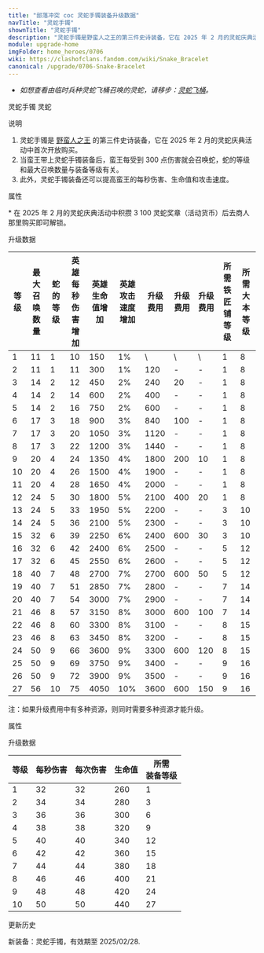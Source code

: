 ```yaml
---
title: "部落冲突 coc 灵蛇手镯装备升级数据"
navTitle: "灵蛇手镯"
shownTitle: "灵蛇手镯"
description: "灵蛇手镯是野蛮人之王的第三件史诗装备，它在 2025 年 2 月的灵蛇庆典活动中首次开放购买。当蛮王带上灵蛇手镯装备后，蛮王每受到 300 点伤害就会召唤蛇，蛇的等级和最大召唤数量与装备等级有关。此外，灵蛇手镯装备还可以提高蛮王的每秒伤害、生命值和攻击速度。"
module: upgrade-home
imgFolder: home_heroes/0706
wiki: https://clashofclans.fandom.com/wiki/Snake_Bracelet
canonical: /upgrade/0706-Snake-Bracelet
---
```


- *如想查看由临时兵种灵蛇飞桶召唤的灵蛇，请移步：[灵蛇飞桶](/upgrade/0e15-Snake-Barrel)。*

<SwitchTabs contentClass="cp-unit-items" :stickyTabs="true" :pageTabs="true">
    <SwitchTab tabId="cp-unit-item-0" :activeTab="true">灵蛇手镯</SwitchTab>
    <SwitchTab tabId="cp-unit-item-1">灵蛇</SwitchTab>
</SwitchTabs>

<!-- ↓↓↓ 灵蛇手镯 ↓↓↓ -->
<SwitchTabGroup id="cp-unit-item-0" class="cp-unit-items">
<UnitInfo :folder="$frontmatter.imgFolder" imgSrc="Snake_Bracelet_info.png" imgAlt="灵蛇手镯" description="受到伤害时，召唤灵蛇与您并肩作战。" />

<SmallTitle>说明</SmallTitle>

1. 灵蛇手镯是 [野蛮人之王](/upgrade/0200-Barbarian-King) 的第三件史诗装备，它在 2025 年 2 月的灵蛇庆典活动中首次开放购买。
2. 当蛮王带上灵蛇手镯装备后，蛮王每受到 300 点伤害就会召唤蛇，蛇的等级和最大召唤数量与装备等级有关。
3. 此外，灵蛇手镯装备还可以提高蛮王的每秒伤害、生命值和攻击速度。

<SmallTitle>属性</SmallTitle>

<UnitProperties>
    <UnitProperty pKey="技能类型" pValue="被动技能" />
    <UnitProperty pKey="装备稀有度" pValue="史诗" />
    <UnitProperty pKey="解锁条件" pValue="见说明<sup>*</sup>" />
</UnitProperties>

\* 在 2025 年 2 月的灵蛇庆典活动中积攒 3 100 灵蛇奖章（活动货币）后去商人那里购买即可解锁。

<SmallTitle>升级数据</SmallTitle>

<script setup>
const tableExtraInfo = [
    {
        "column": 6,
        "type": "cost",
        "icon": "Shiny_Ore",
        "noGoldPass": true
    },
    {
        "column": 7,
        "type": "cost",
        "icon": "Glowy_Ore",
        "noGoldPass": true
    },
    {
        "column": 8,
        "type": "cost",
        "icon": "Starry_Ore",
        "noGoldPass": true
    }
];
</script>

<UnitTable :tableExtraInfo="tableExtraInfo">

| 等级 |最大<br>召唤数量|蛇的等级|英雄每秒<br>伤害增加|英雄生命<br>值增加|英雄攻击<br>速度增加|升级费用|升级费用|升级费用|所需<br>铁匠铺等级|所需<br>大本等级|
| ---- |      ---      |  ---  |       ---        |        ---       |        ---      |   ---  |  ---  |  ---  |       ---       |      ---      |
|   1  |       11      |   1   |        10        |        150       |        1%       |    \   |   \   |   \   |        1        |       8       |
|   2  |       11      |   1   |        11        |        300       |        1%       |   120  |   -   |   -   |        1        |       8       |
|   3  |       14      |   2   |        12        |        450       |        2%       |   240  |   20  |   -   |        1        |       8       |
|   4  |       14      |   2   |        14        |        600       |        2%       |   400  |   -   |   -   |        1        |       8       |
|   5  |       14      |   2   |        16        |        750       |        2%       |   600  |   -   |   -   |        1        |       8       |
|   6  |       17      |   3   |        18        |        900       |        3%       |   840  |  100  |   -   |        1        |       8       |
|   7  |       17      |   3   |        20        |       1050       |        3%       |  1120  |   -   |   -   |        1        |       8       |
|   8  |       17      |   3   |        22        |       1200       |        3%       |  1440  |   -   |   -   |        1        |       8       |
|   9  |       20      |   4   |        24        |       1350       |        4%       |  1800  |  200  |   10  |        1        |       8       |
|  10  |       20      |   4   |        26        |       1500       |        4%       |  1900  |   -   |   -   |        1        |       8       |
|  11  |       20      |   4   |        28        |       1650       |        4%       |  2000  |   -   |   -   |        1        |       8       |
|  12  |       24      |   5   |        30        |       1800       |        5%       |  2100  |  400  |   20  |        1        |       8       |
|  13  |       24      |   5   |        33        |       1950       |        5%       |  2200  |   -   |   -   |        3        |      10       |
|  14  |       24      |   5   |        36        |       2100       |        5%       |  2300  |   -   |   -   |        3        |      10       |
|  15  |       32      |   6   |        39        |       2250       |        6%       |  2400  |  600  |   30  |        3        |      10       |
|  16  |       32      |   6   |        42        |       2400       |        6%       |  2500  |   -   |   -   |        5        |      12       |
|  17  |       32      |   6   |        45        |       2550       |        6%       |  2600  |   -   |   -   |        5        |      12       |
|  18  |       40      |   7   |        48        |       2700       |        7%       |  2700  |  600  |   50  |        5        |      12       |
|  19  |       40      |   7   |        51        |       2850       |        7%       |  2800  |   -   |   -   |        7        |      14       |
|  20  |       40      |   7   |        54        |       3000       |        7%       |  2900  |   -   |   -   |        7        |      14       |
|  21  |       46      |   8   |        57        |       3150       |        8%       |  3000  |  600  |  100  |        7        |      14       |
|  22  |       46      |   8   |        60        |       3300       |        8%       |  3100  |   -   |   -   |        8        |      15       |
|  23  |       46      |   8   |        63        |       3450       |        8%       |  3200  |   -   |   -   |        8        |      15       |
|  24  |       50      |   9   |        66        |       3600       |        9%       |  3300  |  600  |  120  |        8        |      15       |
|  25  |       50      |   9   |        69        |       3750       |        9%       |  3400  |   -   |   -   |        9        |      16       |
|  26  |       50      |   9   |        72        |       3900       |        9%       |  3500  |   -   |   -   |        9        |      16       |
|  27  |       56      |  10   |        75        |       4050       |       10%       |  3600  |  600  |  150  |        9        |      16       |
</UnitTable>

注：如果升级费用中有多种资源，则同时需要多种资源才能升级。
</SwitchTabGroup>

<!-- ↓↓↓ 灵蛇 ↓↓↓ -->
<SwitchTabGroup id="cp-unit-item-1" class="cp-unit-items">
<UnitInfo :folder="$frontmatter.imgFolder" imgSrc="Snake_info.png" imgAlt="灵蛇手镯召唤的灵蛇"
    description="这些饥饿的大蛇被一只神秘的古老手镯召唤出来，它们只有一个目的——咬碎一切！" />

<!-- <SmallTitle>各等级图片</SmallTitle>

<Panel>
    <UnitImgGroup :folder="$frontmatter.imgFolder">
        <!-- <UnitImg imgTitle="所有等级" imgSrc="Snake_Barrel1.png" />
    </UnitImgGroup>
</Panel> -->

<SmallTitle>属性</SmallTitle>

<UnitProperties>
    <UnitProperty pKey="攻击偏好" pValue="无" />
    <UnitProperty pKey="伤害类型" pValue="单体伤害" />
    <UnitProperty pKey="攻击的目标" pValue="地面目标" />
    <UnitProperty pKey="占据人口" pValue="1" />
    <UnitProperty pKey="移动速度" pValue="3 格/秒" />
    <UnitProperty pKey="攻击速度" pValue="1 秒/次" />
    <UnitProperty pKey="攻击距离" pValue="0.4 格" />
</UnitProperties>

<SmallTitle>升级数据</SmallTitle>

<UnitTable>

| 等级 | 每秒伤害 | 每次伤害 | 生命值 | 所需<br>装备等级 |
|  --- |   ---   |   ---   |   ---  |      ---       |
|   1  |    32   |    32   |   260  |        1       |
|   2  |    34   |    34   |   280  |        3       |
|   3  |    36   |    36   |   300  |        6       |
|   4  |    38   |    38   |   320  |        9       |
|   5  |    40   |    40   |   340  |       12       |
|   6  |    42   |    42   |   360  |       15       |
|   7  |    44   |    44   |   380  |       18       |
|   8  |    46   |    46   |   400  |       21       |
|   9  |    48   |    48   |   420  |       24       |
|  10  |    50   |    50   |   440  |       27       |
</UnitTable>
</SwitchTabGroup>

<SmallTitle>更新历史</SmallTitle>

<Timeline>
    <TimelineItem date="2025/02/07">
        <TimelineRow>新装备：灵蛇手镯，有效期至 2025/02/28.</TimelineRow>
    </TimelineItem>
    <TimelineItem :historyBottom="true" />
</Timeline>
